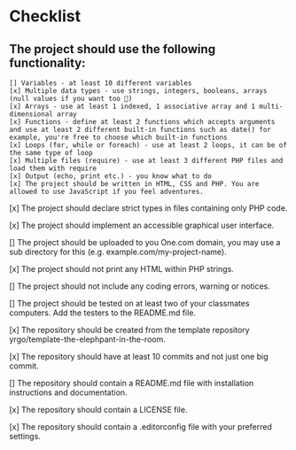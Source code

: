 # Checklist

## The project should use the following functionality:

    [] Variables - at least 10 different variables
    [x] Multiple data types - use strings, integers, booleans, arrays (null values if you want too 🤷)
    [x] Arrays - use at least 1 indexed, 1 associative array and 1 multi-dimensional array
    [x] Functions - define at least 2 functions which accepts arguments and use at least 2 different built-in functions such as date() for example, you're free to choose which built-in functions
    [x] Loops (for, while or foreach) - use at least 2 loops, it can be of the same type of loop
    [x] Multiple files (require) - use at least 3 different PHP files and load them with require
    [x] Output (echo, print etc.) - you know what to do
    [x] The project should be written in HTML, CSS and PHP. You are allowed to use JavaScript if you feel adventures.

[x] The project should declare strict types in files containing only PHP code.

[x] The project should implement an accessible graphical user interface.

[] The project should be uploaded to you One.com domain, you may use a sub directory for this (e.g. example.com/my-project-name).

[x] The project should not print any HTML within PHP strings.

[] The project should not include any coding errors, warning or notices.

[] The project should be tested on at least two of your classmates computers. Add the testers to the README.md file.

[x] The repository should be created from the template repository yrgo/template-the-elephpant-in-the-room.

[x] The repository should have at least 10 commits and not just one big commit.

[] The repository should contain a README.md file with installation instructions and documentation.

[x] The repository should contain a LICENSE file.

[x] The repository should contain a .editorconfig file with your preferred settings.
